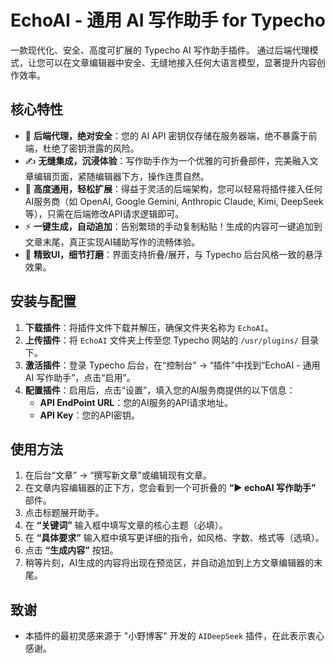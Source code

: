 # EchoAI - 通用 AI 写作助手 for Typecho
 
一款现代化、安全、高度可扩展的 Typecho AI 写作助手插件。
通过后端代理模式，让您可以在文章编辑器中安全、无缝地接入任何大语言模型，显著提升内容创作效率。
 
## 核心特性
 
*   🚀 **后端代理，绝对安全**：您的 AI API 密钥仅存储在服务器端，绝不暴露于前端，杜绝了密钥泄露的风险。
*   ✍️ **无缝集成，沉浸体验**：写作助手作为一个优雅的可折叠部件，完美融入文章编辑页面，紧随编辑器下方，操作连贯自然。
*   🧩 **高度通用，轻松扩展**：得益于灵活的后端架构，您可以轻易将插件接入任何AI服务商（如 OpenAI, Google Gemini, Anthropic Claude, Kimi, DeepSeek 等），只需在后端修改API请求逻辑即可。
*   ⚡️ **一键生成，自动追加**：告别繁琐的手动复制粘贴！生成的内容可一键追加到文章末尾，真正实现AI辅助写作的流畅体验。
*   🎨 **精致UI，细节打磨**：界面支持折叠/展开，与 Typecho 后台风格一致的悬浮效果。
 

## 安装与配置
 
1.  **下载插件**：将插件文件下载并解压，确保文件夹名称为 `EchoAI`。
2.  **上传插件**：将 `EchoAI` 文件夹上传至您 Typecho 网站的 `/usr/plugins/` 目录下。
3.  **激活插件**：登录 Typecho 后台，在“控制台” -> “插件”中找到“EchoAI - 通用 AI 写作助手”，点击“启用”。
4.  **配置插件**：启用后，点击“设置”，填入您的AI服务商提供的以下信息：
    *   **API EndPoint URL**：您的AI服务的API请求地址。
    *   **API Key**：您的API密钥。
 
## 使用方法
 
1.  在后台“文章” -> “撰写新文章”或编辑现有文章。
2.  在文章内容编辑器的正下方，您会看到一个可折叠的 **“▶ echoAI 写作助手”** 部件。
3.  点击标题展开助手。
4.  在 **“关键词”** 输入框中填写文章的核心主题（必填）。
5.  在 **“具体要求”** 输入框中填写更详细的指令，如风格、字数、格式等（选填）。
6.  点击 **“生成内容”** 按钮。
7.  稍等片刻，AI生成的内容将出现在预览区，并自动追加到上方文章编辑器的末尾。
 
## 致谢
 
*   本插件的最初灵感来源于 "小野博客" 开发的 `AIDeepSeek` 插件，在此表示衷心感谢。
 
